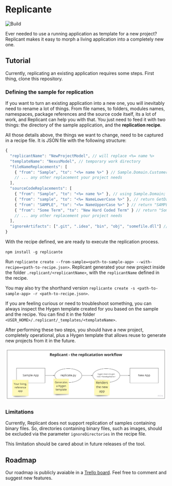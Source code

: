 # Replicante

![Build](https://github.com/DyegoMaas/Replicant/workflows/Build/badge.svg)

Ever needed to use a running application as template for a new project? Replicant makes it easy to morph a living application into a completely new one.

## Tutorial

Currently, replicating an existing application requires some steps. First thing, clone this repository.

### Defining the sample for replication

If you want to turn an existing application into a new one, you will inevitably need to rename a lot of things. From file names, to folders, modules names, namespaces, package references and the source code itself, its a lot of work, and Replicant can help you with that. You just need to feed it with two things: the directory of the sample application, and the **replication recipe**.

All those details above, the things we want to change, need to be captured in a recipe file. It is JSON file with the following structure:

```javascript
{
  "replicantName": "NewProjectModel", // will replace <%= name %>
  "templateName": "NexusModel", // temporary work directory
  "fileNameReplacements": [
    { "from": "Sample", "to": "<%= name %>" } // Sample.Domain.Customer -> NewName.Domain.Customer
    // ... any other replacement your project needs
  ],
  "sourceCodeReplacements": [
    { "from": "Sample", "to": "<%= name %>" }, // using Sample.Domain; -> using NewName.Domain;
    { "from": "sample", "to": "<%= NameLowerCase %>" }, // return GetDatabase("sample"); -> return GetDatabase("newname");
    { "from": "SAMPLE", "to": "<%= NameUpperCase %>" } // return "SAMPLE"; -> return "NEWNAME";
    { "from": "Some Term", "to": "New Hard Coded Term" } // return "Some Term"; -> return "New Hard Coded Term";
    // ... any other replacement your project needs
  ],
  "ignoreArtifacts": [".git", ".idea", "bin", "obj", "somefile.dll"] // usually, binary directories
}
```

With the recipe defined, we are ready to execute the replication process.

`npm install -g replicante`

Run `replicante create --from-sample=<path-to-sample-app> --with-recipe=<path-to-recipe.json>`. Replicant generated your new project inside the folder `.replicant/<replicantName>`, with the `replicantName` defined in the recipe.

You may also try the shorthand version `replicante create -s <path-to-sample-app> -r <path-to-recipe.json>`.

If you are feeling curious or need to troubleshoot something, you can always inspect the Hygen template created for you based on the sample and the recipe. You can find it in the folder `<USER_HOME>/.replicant/_templates/<templateName>`.

After performing these two steps, you should have a new project, completely operational, plus a Hygen template that allows reuse to generate new projects from it in the future.

![Replication workflow](/docs/img/workflow.jpg)

### Limitations

Currently, Replicant does not support replication of samples containing binary files. So, directories containing binary files, such as images, should be excluded via the parameter `ignoreDirectories` in the recipe file.

This limitation should be cared about in future releases of the tool.

## Roadmap

Our roadmap is publicly avaiable in a [Trello board](https://trello.com/b/T9khQD2v/replicant-roadmap). Feel free to comment and suggest new features.
